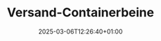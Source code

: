 ---
title: "Versand-Containerbeine"
description: "Confoot – Vereifach d'Containerlogistik"
date: 2025-03-06T12:26:40+01:00
draft: false
---